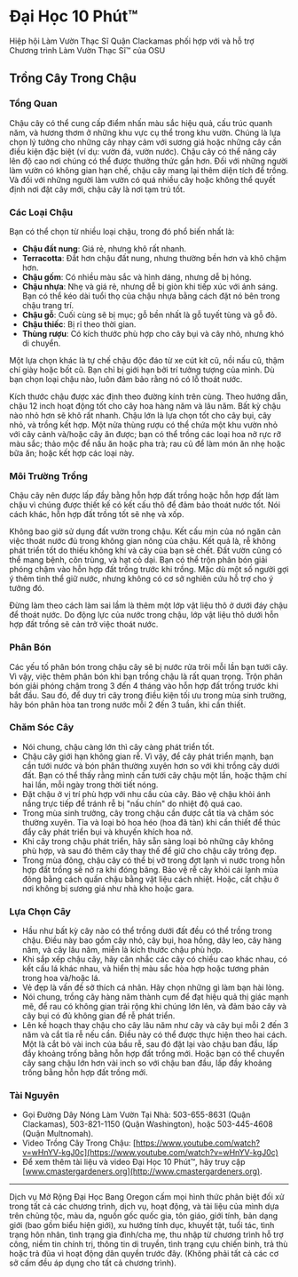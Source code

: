 # Đại Học 10 Phút™  
Hiệp hội Làm Vườn Thạc Sĩ Quận Clackamas phối hợp với và hỗ trợ  
Chương trình Làm Vườn Thạc Sĩ™ của OSU  

## Trồng Cây Trong Chậu  

### Tổng Quan  
Chậu cây có thể cung cấp điểm nhấn màu sắc hiệu quả, cấu trúc quanh năm, và hương thơm ở những khu vực cụ thể trong khu vườn. Chúng là lựa chọn lý tưởng cho những cây nhạy cảm với sương giá hoặc những cây cần điều kiện đặc biệt (ví dụ: vườn đá, vườn nước). Chậu cây có thể nâng cây lên độ cao nơi chúng có thể được thưởng thức gần hơn. Đối với những người làm vườn có không gian hạn chế, chậu cây mang lại thêm diện tích để trồng. Và đối với những người làm vườn có quá nhiều cây hoặc không thể quyết định nơi đặt cây mới, chậu cây là nơi tạm trú tốt.  

### Các Loại Chậu  
Bạn có thể chọn từ nhiều loại chậu, trong đó phổ biến nhất là:  
- **Chậu đất nung**: Giá rẻ, nhưng khô rất nhanh.  
- **Terracotta**: Đắt hơn chậu đất nung, nhưng thường bền hơn và khô chậm hơn.  
- **Chậu gốm**: Có nhiều màu sắc và hình dáng, nhưng dễ bị hỏng.  
- **Chậu nhựa**: Nhẹ và giá rẻ, nhưng dễ bị giòn khi tiếp xúc với ánh sáng. Bạn có thể kéo dài tuổi thọ của chậu nhựa bằng cách đặt nó bên trong chậu trang trí.  
- **Chậu gỗ**: Cuối cùng sẽ bị mục; gỗ bền nhất là gỗ tuyết tùng và gỗ đỏ.  
- **Chậu thiếc**: Bị rỉ theo thời gian.  
- **Thùng rượu**: Có kích thước phù hợp cho cây bụi và cây nhỏ, nhưng khó di chuyển.  

Một lựa chọn khác là tự chế chậu độc đáo từ xe cút kít cũ, nồi nấu cũ, thậm chí giày hoặc bốt cũ. Bạn chỉ bị giới hạn bởi trí tưởng tượng của mình. Dù bạn chọn loại chậu nào, luôn đảm bảo rằng nó có lỗ thoát nước.  

Kích thước chậu được xác định theo đường kính trên cùng. Theo hướng dẫn, chậu 12 inch hoạt động tốt cho cây hoa hàng năm và lâu năm. Bất kỳ chậu nào nhỏ hơn sẽ khô rất nhanh. Chậu lớn là lựa chọn tốt cho cây bụi, cây nhỏ, và trồng kết hợp. Một nửa thùng rượu có thể chứa một khu vườn nhỏ với cây cảnh và/hoặc cây ăn được; bạn có thể trồng các loại hoa nở rực rỡ màu sắc; thảo mộc để nấu ăn hoặc pha trà; rau củ để làm món ăn nhẹ hoặc bữa ăn; hoặc kết hợp các loại này.  

### Môi Trường Trồng  
Chậu cây nên được lấp đầy bằng hỗn hợp đất trồng hoặc hỗn hợp đất làm chậu vì chúng được thiết kế có kết cấu thô để đảm bảo thoát nước tốt. Nói cách khác, hỗn hợp đất trồng tốt sẽ nhẹ và xốp.  

Không bao giờ sử dụng đất vườn trong chậu. Kết cấu mịn của nó ngăn cản việc thoát nước đủ trong không gian nông của chậu. Kết quả là, rễ không phát triển tốt do thiếu không khí và cây của bạn sẽ chết. Đất vườn cũng có thể mang bệnh, côn trùng, và hạt cỏ dại. Bạn có thể trộn phân bón giải phóng chậm vào hỗn hợp đất trồng trước khi trồng. Mặc dù một số người gợi ý thêm tinh thể giữ nước, nhưng không có cơ sở nghiên cứu hỗ trợ cho ý tưởng đó.  

Đừng làm theo cách làm sai lầm là thêm một lớp vật liệu thô ở dưới đáy chậu để thoát nước. Do động lực của nước trong chậu, lớp vật liệu thô dưới hỗn hợp đất trồng sẽ cản trở việc thoát nước.  

### Phân Bón  
Các yếu tố phân bón trong chậu cây sẽ bị nước rửa trôi mỗi lần bạn tưới cây. Vì vậy, việc thêm phân bón khi bạn trồng chậu là rất quan trọng. Trộn phân bón giải phóng chậm trong 3 đến 4 tháng vào hỗn hợp đất trồng trước khi bắt đầu. Sau đó, để duy trì cây trong điều kiện tối ưu trong mùa sinh trưởng, hãy bón phân hòa tan trong nước mỗi 2 đến 3 tuần, khi cần thiết.  

### Chăm Sóc Cây  
- Nói chung, chậu càng lớn thì cây càng phát triển tốt.  
- Chậu cây giới hạn không gian rễ. Vì vậy, để cây phát triển mạnh, bạn cần tưới nước và bón phân thường xuyên hơn so với khi trồng cây dưới đất. Bạn có thể thấy rằng mình cần tưới cây chậu một lần, hoặc thậm chí hai lần, mỗi ngày trong thời tiết nóng.  
- Đặt chậu ở vị trí phù hợp với nhu cầu của cây. Bảo vệ chậu khỏi ánh nắng trực tiếp để tránh rễ bị "nấu chín" do nhiệt độ quá cao.  
- Trong mùa sinh trưởng, cây trong chậu cần được cắt tỉa và chăm sóc thường xuyên. Tỉa và loại bỏ hoa héo (hoa đã tàn) khi cần thiết để thúc đẩy cây phát triển bụi và khuyến khích hoa nở.  
- Khi cây trong chậu phát triển, hãy sẵn sàng loại bỏ những cây không phù hợp, và sau đó thêm cây thay thế để giữ cho chậu cây trông đẹp.  
- Trong mùa đông, chậu cây có thể bị vỡ trong đợt lạnh vì nước trong hỗn hợp đất trồng sẽ nở ra khi đóng băng. Bảo vệ rễ cây khỏi cái lạnh mùa đông bằng cách quấn chậu bằng vật liệu cách nhiệt. Hoặc, cất chậu ở nơi không bị sương giá như nhà kho hoặc gara.  

### Lựa Chọn Cây  
- Hầu như bất kỳ cây nào có thể trồng dưới đất đều có thể trồng trong chậu. Điều này bao gồm cây nhỏ, cây bụi, hoa hồng, dây leo, cây hàng năm, và cây lâu năm, miễn là kích thước chậu phù hợp.  
- Khi sắp xếp chậu cây, hãy cân nhắc các cây có chiều cao khác nhau, có kết cấu lá khác nhau, và hiển thị màu sắc hòa hợp hoặc tương phản trong hoa và/hoặc lá.  
- Vẻ đẹp là vấn đề sở thích cá nhân. Hãy chọn những gì làm bạn hài lòng.  
- Nói chung, trồng cây hàng năm thành cụm để đạt hiệu quả thị giác mạnh mẽ, để rau có không gian trải rộng khi chúng lớn lên, và đảm bảo cây và cây bụi có đủ không gian để rễ phát triển.  
- Lên kế hoạch thay chậu cho cây lâu năm như cây và cây bụi mỗi 2 đến 3 năm và cắt tỉa rễ nếu cần. Điều này có thể được thực hiện theo hai cách. Một là cắt bỏ vài inch của bầu rễ, sau đó đặt lại vào chậu ban đầu, lấp đầy khoảng trống bằng hỗn hợp đất trồng mới. Hoặc bạn có thể chuyển cây sang chậu lớn hơn vài inch so với chậu ban đầu, lấp đầy khoảng trống bằng hỗn hợp đất trồng mới.  

### Tài Nguyên  
- Gọi Đường Dây Nóng Làm Vườn Tại Nhà: 503-655-8631 (Quận Clackamas), 503-821-1150 (Quận Washington), hoặc 503-445-4608 (Quận Multnomah).  
- Video Trồng Cây Trong Chậu: [https://www.youtube.com/watch?v=wHnYV-kgJ0c](https://www.youtube.com/watch?v=wHnYV-kgJ0c)  
- Để xem thêm tài liệu và video Đại Học 10 Phút™, hãy truy cập [www.cmastergardeners.org](http://www.cmastergardeners.org).  

---
Dịch vụ Mở Rộng Đại Học Bang Oregon cấm mọi hình thức phân biệt đối xử trong tất cả các chương trình, dịch vụ, hoạt động, và tài liệu của mình dựa trên chủng tộc, màu da, nguồn gốc quốc gia, tôn giáo, giới tính, bản dạng giới (bao gồm biểu hiện giới), xu hướng tính dục, khuyết tật, tuổi tác, tình trạng hôn nhân, tình trạng gia đình/cha mẹ, thu nhập từ chương trình hỗ trợ công, niềm tin chính trị, thông tin di truyền, tình trạng cựu chiến binh, trả thù hoặc trả đũa vì hoạt động dân quyền trước đây. (Không phải tất cả các cơ sở cấm đều áp dụng cho tất cả chương trình).
